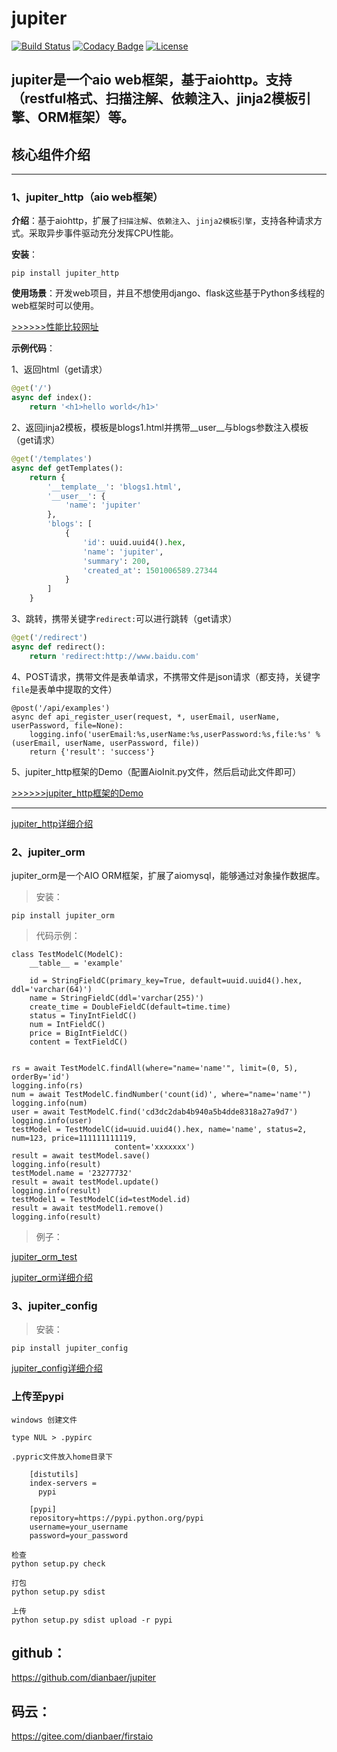 # jupiter

[![Build Status](https://travis-ci.org/dianbaer/jupiter.svg?branch=master)](https://travis-ci.org/dianbaer/jupiter)
[![Codacy Badge](https://api.codacy.com/project/badge/Grade/8c69b645d91f4407a74dcf1e56d67e52)](https://www.codacy.com/app/232365732/jupiter?utm_source=github.com&amp;utm_medium=referral&amp;utm_content=dianbaer/jupiter&amp;utm_campaign=Badge_Grade)
[![License](https://img.shields.io/badge/License-MIT-blue.svg)](LICENSE)


## jupiter是一个aio web框架，基于aiohttp。支持（restful格式、扫描注解、依赖注入、jinja2模板引擎、ORM框架）等。

## 核心组件介绍

--------------

### 1、jupiter_http（aio web框架）

**介绍**：基于aiohttp，扩展了``扫描注解``、``依赖注入``、``jinja2模板引擎``，支持各种请求方式。采取异步事件驱动充分发挥CPU性能。

**安装**：
```
pip install jupiter_http
```
**使用场景**：开发web项目，并且不想使用django、flask这些基于Python多线程的web框架时可以使用。

[>>>>>>性能比较网址](http://klen.github.io/py-frameworks-bench/)
	
**示例代码**：

1、返回html（get请求）
```python
@get('/')
async def index():
    return '<h1>hello world</h1>'
```
2、返回jinja2模板，模板是blogs1.html并携带__user__与blogs参数注入模板（get请求）
```python
@get('/templates')
async def getTemplates():
    return {
        '__template__': 'blogs1.html',
        '__user__': {
            'name': 'jupiter'
        },
        'blogs': [
            {
                'id': uuid.uuid4().hex,
                'name': 'jupiter',
                'summary': 200,
                'created_at': 1501006589.27344
            }
        ]
    }
```
3、跳转，携带关键字``redirect:``可以进行跳转（get请求）
```python
@get('/redirect')
async def redirect():
    return 'redirect:http://www.baidu.com'
```
4、POST请求，携带文件是表单请求，不携带文件是json请求（都支持，关键字``file``是表单中提取的文件）
```
@post('/api/examples')
async def api_register_user(request, *, userEmail, userName, userPassword, file=None):
    logging.info('userEmail:%s,userName:%s,userPassword:%s,file:%s' % (userEmail, userName, userPassword, file))
    return {'result': 'success'}
```

5、jupiter_http框架的Demo（配置AioInit.py文件，然后启动此文件即可）

[>>>>>>jupiter_http框架的Demo](./jupiter_http_test)

----------------




[jupiter_http详细介绍](./jupiter_http)



### 2、jupiter_orm


jupiter_orm是一个AIO ORM框架，扩展了aiomysql，能够通过对象操作数据库。


>安装：

	pip install jupiter_orm
	

>代码示例：


	class TestModelC(ModelC):
		__table__ = 'example'

		id = StringFieldC(primary_key=True, default=uuid.uuid4().hex, ddl='varchar(64)')
		name = StringFieldC(ddl='varchar(255)')
		create_time = DoubleFieldC(default=time.time)
		status = TinyIntFieldC()
		num = IntFieldC()
		price = BigIntFieldC()
		content = TextFieldC()
		

	rs = await TestModelC.findAll(where="name='name'", limit=(0, 5), orderBy='id')
	logging.info(rs)
	num = await TestModelC.findNumber('count(id)', where="name='name'")
	logging.info(num)
	user = await TestModelC.find('cd3dc2dab4b940a5b4dde8318a27a9d7')
	logging.info(user)
	testModel = TestModelC(id=uuid.uuid4().hex, name='name', status=2, num=123, price=111111111119,
						   content='xxxxxxx')
	result = await testModel.save()
	logging.info(result)
	testModel.name = '23277732'
	result = await testModel.update()
	logging.info(result)
	testModel1 = TestModelC(id=testModel.id)
	result = await testModel1.remove()
	logging.info(result)
	

>例子：


[jupiter_orm_test](./jupiter_orm_test)


[jupiter_orm详细介绍](./jupiter_orm)



### 3、jupiter_config

>安装：

	pip install jupiter_config
	
	
[jupiter_config详细介绍](./jupiter_config)




### 上传至pypi


	windows 创建文件

	type NUL > .pypirc

	.pypric文件放入home目录下

		[distutils]
		index-servers =
		  pypi

		[pypi]
		repository=https://pypi.python.org/pypi
		username=your_username
		password=your_password

	检查	
	python setup.py check

	打包
	python setup.py sdist

	上传
	python setup.py sdist upload -r pypi



## github：


https://github.com/dianbaer/jupiter


## 码云：

https://gitee.com/dianbaer/firstaio
	
